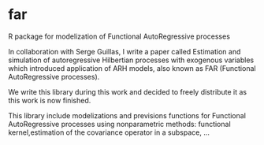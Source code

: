 # far
R package for modelization of Functional AutoRegressive processes

In collaboration with Serge Guillas, I write a paper called 
Estimation and simulation of autoregressive Hilbertian processes with exogenous 
variables which introduced application of ARH models, also known as FAR (Functional AutoRegressive processes). 

We write this library during this work and decided to freely 
distribute it as this work is now finished.

This library include modelizations and previsions functions for
Functional AutoRegressive processes using nonparametric methods: 
functional kernel,estimation of the covariance operator in
a subspace, ... 

